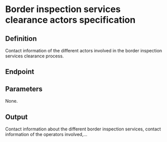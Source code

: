 # Border inspection services clearance actors specification

## Definition
Contact information of the different actors involved in the border inspection services clearance process.
## Endpoint
## Parameters
None.
## Output 
Contact information about the different border inspection services, contact information of the operators involved,...  
  